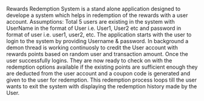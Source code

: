Rewards Redemption System is a stand alone application designed to develope a system which helps in redemption of the rewards with a user account. Assumptions: Total 5 users are existing in the system with UserName in the format of User i.e. User1, User2 etc and password in format of user i.e. user1, user2, etc. The application starts with the user to login to the system by providing Username & password. In background a demon thread is working continuosly to credit the User account with rewards points based on random user and transaction amount. Once the user successfully logins. They are now ready to check on with the redemption options available if the existing points are sufficient enough they are deducted from the user account and a coupon code is generated and given to the user for redemption. This redemption process loops till the user wants to exit the system with displaying the redemption history made by the User.
